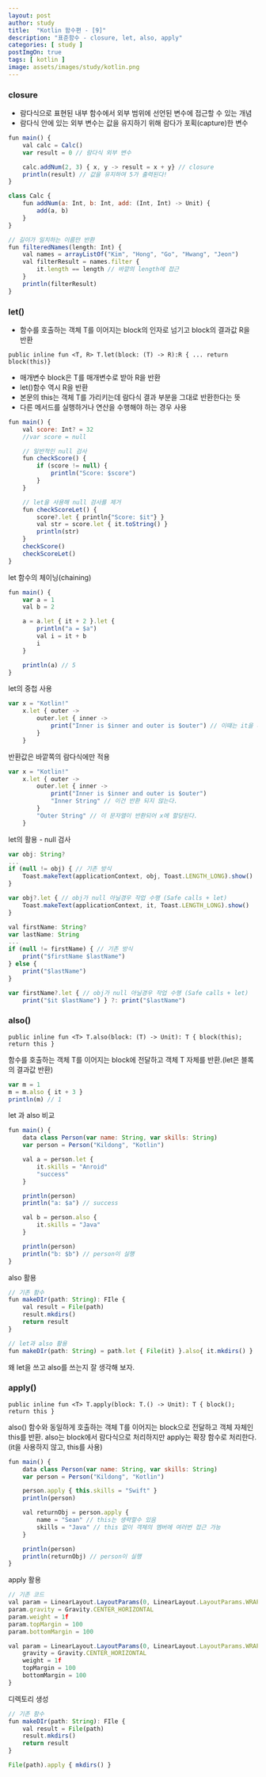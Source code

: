 ```yaml
---
layout: post
author: study
title:  "Kotlin 함수편 - [9]"
description: "표준함수 - closure, let, also, apply"
categories: [ study ]
postImgOn: true
tags: [ kotlin ]
image: assets/images/study/kotlin.png
---
```

 

### closure
- 람다식으로 표현된 내부 함수에서 외부 범위에 선언된 변수에 접근할 수 있는 개념
- 람다식 안에 있는 외부 변수는 값을 유지하기 위해 람다가 포획(capture)한 변수

```javascript
fun main() {
    val calc = Calc()
    var result = 0 // 람다식 외부 변수

    calc.addNum(2, 3) { x, y -> result = x + y} // closure
    println(result) // 값을 유지하여 5가 출력된다!
}

class Calc {
    fun addNum(a: Int, b: Int, add: (Int, Int) -> Unit) {
        add(a, b)
    }
}
```

```javascript
// 길이가 일치하는 이름만 반환
fun filteredNames(length: Int) {
    val names = arrayListOf("Kim", "Hong", "Go", "Hwang", "Jeon")
    val filterResult = names.filter {
        it.length == length // 바깥의 length에 접근
    }
    println(filterResult)
}
```

### let()
- 함수를 호출하는 객체 T를 이어지는 block의 인자로 넘기고 block의 결과값 R을 반환

`public inline fun <T, R> T.let(block: (T) -> R):R { ... return block(this)}`

- 매개변수 block은 T를 매개변수로 받아 R을 반환
- let()함수 역시 R을 반환
- 본문의 this는 객체 T를 가리키는데 람다식 결과 부분을 그대로 반환한다는 뜻
- 다른 메서드를 실행하거나 연산을 수행해야 하는 경우 사용

```javascript
fun main() {
    val score: Int? = 32
    //var score = null

    // 일반적인 null 검사
    fun checkScore() {
        if (score != null) {
            println("Score: $score")
        }
    }

    // let을 사용해 null 검사를 제거
    fun checkScoreLet() {
        score?.let { println{"Score: $it"} }
        val str = score.let { it.toString() }
        println(str)
    }
    checkScore()
    checkScoreLet()
}
```
let 함수의 체이닝(chaining)

```javascript
fun main() {
    var a = 1
    val b = 2

    a = a.let { it + 2 }.let {
        println("a = $a")
        val i = it + b
        i
    }

    println(a) // 5
}
```

let의 중첩 사용
```javascript
var x = "Kotlin!"
    x.let { outer ->
        outer.let { inner ->
            print("Inner is $inner and outer is $outer") // 이떄는 it을 사용하지 않고 명시적 이름을 사용한다.
        }
    }
```

반환값은 바깥쪽의 람다식에만 적용
```javascript
var x = "Kotlin!"
    x.let { outer ->
        outer.let { inner ->
            print("Inner is $inner and outer is $outer")
            "Inner String" // 이건 반환 되지 않는다.
        }
        "Outer String" // 이 문자열이 반환되어 x에 할당된다.
    }
```

let의 활용 - null 검사
```javascript
var obj: String?
...
if (null != obj) { // 기존 방식
    Toast.makeText(applicationContext, obj, Toast.LENGTH_LONG).show()
}
```
```javascript
var obj?.let { // obj가 null 아닐경우 작업 수행 (Safe calls + let)
    Toast.makeText(applicationContext, it, Toast.LENGTH_LONG).show()
}
```

```javascript
val firstName: String?
var lastName: String
...
if (null != firstName) { // 기존 방식
    print("$firstName $lastName")
} else {
    print("$lastName")
}
```

```javascript
var firstName?.let { // obj가 null 아닐경우 작업 수행 (Safe calls + let)
    print("$it $lastName") } ?: print("$lastName")
```

### also()

`public inline fun <T> T.also(block: (T) -> Unit): T { block(this); return this }` 

함수를 호출하는 객체 T를 이어지는 block에 전달하고 객체 T 자체를 반환.(let은 블록의 결과값 반환)

```javascript
var m = 1
m = m.also { it + 3 }
println(m) // 1
```

let 과 also 비교

```javascript
fun main() {
    data class Person(var name: String, var skills: String)
    var person = Person("Kildong", "Kotlin")

    val a = person.let {
        it.skills = "Anroid"
        "success"
    }

    println(person)
    println("a: $a") // success

    val b = person.also {
        it.skills = "Java"
    }

    println(person)
    println("b: $b") // person이 실행
}
```

also 활용 
```javascript
// 기존 함수
fun makeDIr(path: String): FIle {
    val result = File(path)
    result.mkdirs()
    return result
}
```
```javascript
// let과 also 활용
fun makeDIr(path: String) = path.let { File(it) }.also{ it.mkdirs() }
```
왜 let을 쓰고 also를 쓰는지 잘 생각해 보자.


### apply()

`public inline fun <T> T.apply(block: T.() -> Unit): T { block(); return this }`

also() 함수와 동일하게 호출하는 객체 T를 이어지는 block으로 전달하고 객체 자체인 this를 반환.
also는 block에서 람다식으로 처리하지만 apply는 확장 함수로 처리한다. (it을 사용하지 않고, this를 사용)


```javascript
fun main() {
    data class Person(var name: String, var skills: String)
    var person = Person("Kildong", "Kotlin")

    person.apply { this.skills = "Swift" }
    println(person)

    val returnObj = person.apply {
        name = "Sean" // this는 생략할수 있음
        skills = "Java" // this 없이 객체의 멤버에 여러번 접근 가능
    }

    println(person)
    println(returnObj) // person이 실행
}
```

apply 활용
```javascript
// 기존 코드
val param = LinearLayout.LayoutParams(0, LinearLayout.LayoutParams.WRAP_CONTENT)
param.gravity = Gravity.CENTER_HORIZONTAL
param.weight = 1f
param.topMargin = 100
param.bottomMargin = 100
```

```javascript
val param = LinearLayout.LayoutParams(0, LinearLayout.LayoutParams.WRAP_CONTENT).apply {
    gravity = Gravity.CENTER_HORIZONTAL
    weight = 1f
    topMargin = 100
    bottomMargin = 100
}
```
디렉토리 생성
```javascript
// 기존 함수
fun makeDIr(path: String): FIle {
    val result = File(path)
    result.mkdirs()
    return result
}
```
```javascript
File(path).apply { mkdirs() }
```